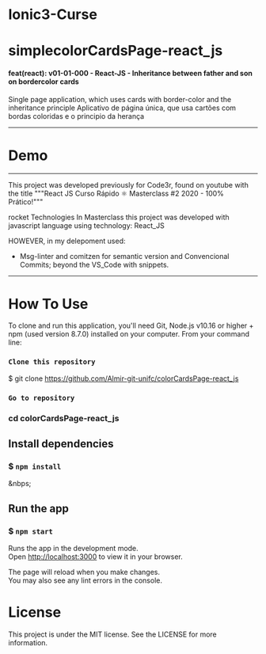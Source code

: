 # Ionic3-Curse
# simplecolorCardsPage-react_js

#### feat(react): v01-01-000 - React-JS - Inheritance between father and son on bordercolor cards

Single page application, which uses cards with border-color and the inheritance principle
Aplicativo de página única, que usa cartões com bordas coloridas e o principio da herança

---------------------------------------------------------------------------------------------------------


# Demo



--------------------------------------------------------------------------------------

This project was developed previously for Code3r, found on youtube with the title """React JS Curso Rápido ⚛️ Masterclass #2 2020 - 100% Prático!"""


rocket Technologies
In Masterclass this project was developed with javascript language using technology: React_JS

HOWEVER, in my delepoment used:
- Msg-linter and comitzen for semantic version and Convencional Commits;  beyond the VS_Code with snippets. 
------------------------------------------------------------------------------------------------------------
   

# How To Use

To clone and run this application, you'll need Git, Node.js v10.16 or higher + npm (used version 8.7.0) installed on your computer. 
From your command line:


### `Clone this repository`
$ git clone https://github.com/Almir-git-unifc/colorCardsPage-react_js


### `Go to repository`
### cd colorCardsPage-react_js


## Install dependencies
### $ `npm install`


&nbps;
## Run the app
### $ `npm start`
Runs the app in the development mode.\
Open [http://localhost:3000](http://localhost:3000) to view it in your browser.

The page will reload when you make changes.\
You may also see any lint errors in the console.



# License
This project is under the MIT license. See the LICENSE for more information.
